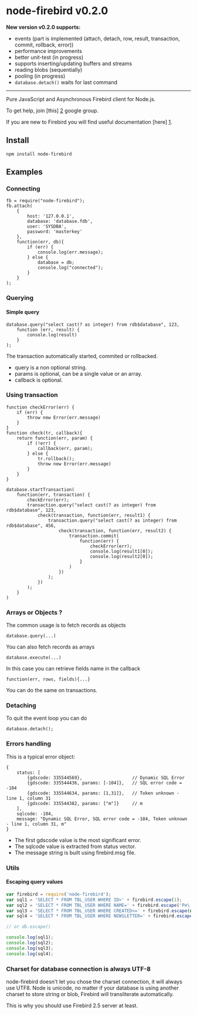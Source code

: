 # node-firebird v0.2.0

__New version v0.2.0 supports:__

- events (part is implemented (attach, detach, row, result, transaction, commit, rollback, error))
- performance improvements
- better unit-test (in progress)
- supports inserting/updating buffers and streams
- reading blobs (sequentially)
- pooling (in progress)
- `database.detach()` waits for last command

---

Pure JavaScript and Asynchronous Firebird client for Node.js.

To get help, join [this] [2] google group.

If you are new to Firebird you will find useful documentation [here] [1].

## Install

	npm install node-firebird

## Examples

### Connecting

	fb = require("node-firebird");
	fb.attach(
	    {
	        host: '127.0.0.1',
	        database: 'database.fdb',
	        user: 'SYSDBA',
	        password: 'masterkey'
	    },
		function(err, db){
            if (err) {
                console.log(err.message);
            } else {
                database = db;
            	console.log("connected");
            }
		}
	);

### Querying

#### Simple query

	database.query("select cast(? as integer) from rdb$database", 123,
		function (err, result) {
			console.log(result)
		}
	);

The transaction automatically started, commited or rollbacked.

- query is a non optional string.
- params is optional, can be a single value or an array.
- callback is optional.



### Using transaction

    function checkError(err) {
        if (err) {
            throw new Error(err.message)
        }
    }
    function check(tr, callback){
        return function(err, param) {
            if (!err) {
                callback(err, param);
            } else {
                tr.rollback();
                throw new Error(err.message)
            }
        }
    }

    database.startTransaction(
        function(err, transaction) {
            checkError(err);
            transaction.query("select cast(? as integer) from rdb$database", 123,
                check(transaction, function(err, result1) {
                    transaction.query("select cast(? as integer) from rdb$database", 456,
                        check(transaction, function(err, result2) {
                            transaction.commit(
                                function(err) {
                                    checkError(err);
                                    console.log(result1[0]);
                                    console.log(result2[0]);
                                }
                            )
                        })
                    );
                })
            );
        }
    )

### Arrays or Objects ?

The common usage is to fetch records as objects

    database.query(...)

You can also fetch records as arrays

    database.execute(...)

In this case you can retrieve fields name in the callback

    function(err, rows, fields){...}

You can do the same on transactions.

### Detaching

To quit the event loop you can do 

	database.detach();



### Errors handling

This is a typical error object:

    {
    	status: [
    		{gdscode: 335544569},                   // Dynamic SQL Error
    		{gdscode: 335544436, params: [-104]},   // SQL error code = -104
    		{gdscode: 335544634, params: [1,31]},   // Token unknown - line 1, column 31
    		{gdscode: 335544382, params: ["m"]}     // m
    	],
    	sqlcode: -104,
    	message: "Dynamic SQL Error, SQL error code = -104, Token unknown - line 1, column 31, m"
    }

- The first gdscode value is the most significant error.
- The sqlcode value is extracted from status vector.
- The message string is built using firebird.msg file.

### Utils

#### Escaping query values

```js
var firebird = require('node-firebird');
var sql1 = 'SELECT * FROM TBL_USER WHERE ID>' + firebird.escape(1);
var sql2 = 'SELECT * FROM TBL_USER WHERE NAME=' + firebird.escape('Pe\'er');
var sql3 = 'SELECT * FROM TBL_USER WHERE CREATED<=' + firebird.escape(new Date());
var sql4 = 'SELECT * FROM TBL_USER WHERE NEWSLETTER=' + firebird.escape(true);

// or db.escape()

console.log(sql1);
console.log(sql2);
console.log(sql3);
console.log(sql4);
```

### Charset for database connection is always UTF-8 

node-firebird doesn't let you chose the charset connection, it will always use UTF8.
Node is unicode, no matter if your database is using another charset to store string or blob, Firebird will transliterate automatically.

This is why you should use Firebird 2.5 server at least.

  [1]: http://www.firebirdsql.org/en/documentation/
  [2]: https://groups.google.com/forum/#!forum/node-firebird
